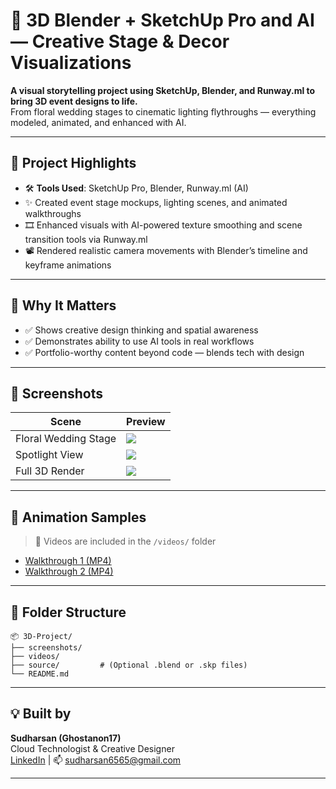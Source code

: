 # 🎨 3D Blender + SketchUp Pro and AI — Creative Stage & Decor Visualizations

**A visual storytelling project using SketchUp, Blender, and Runway.ml to bring 3D event designs to life.**  
From floral wedding stages to cinematic lighting flythroughs — everything modeled, animated, and enhanced with AI.

---

## 🎯 Project Highlights

- 🛠️ **Tools Used**: SketchUp Pro, Blender, Runway.ml (AI)
- ✨ Created event stage mockups, lighting scenes, and animated walkthroughs
- 🎞️ Enhanced visuals with AI-powered texture smoothing and scene transition tools via Runway.ml
- 📽️ Rendered realistic camera movements with Blender’s timeline and keyframe animations

---

## 🧠 Why It Matters

- ✅ Shows creative design thinking and spatial awareness
- ✅ Demonstrates ability to use AI tools in real workflows
- ✅ Portfolio-worthy content beyond code — blends tech with design

---

## 📸 Screenshots

| Scene | Preview |
|-------|---------|
| Floral Wedding Stage | ![](screenshots/1.jpeg) |
| Spotlight View | ![](screenshots/2.jpeg) |
| Full 3D Render | ![](screenshots/3.jpeg) |

---

## 🎥 Animation Samples

> 🔗 Videos are included in the `/videos/` folder

- [Walkthrough 1 (MP4)](videos/WhatsApp%20Video%202025-04-01%20at%2012.55.14%20AM.mp4)
- [Walkthrough 2 (MP4)](videos/WhatsApp%20Video%202025-04-01%20at%201.03.05%20AM.mp4)

---

## 🧩 Folder Structure

```
📦 3D-Project/
├── screenshots/
├── videos/
├── source/         # (Optional .blend or .skp files)
└── README.md
```

---

## 💡 Built by

**Sudharsan (Ghostanon17)**  
Cloud Technologist & Creative Designer  
[LinkedIn](https://www.linkedin.com/in/sudharsan177) | 📫 sudharsan6565@gmail.com

---